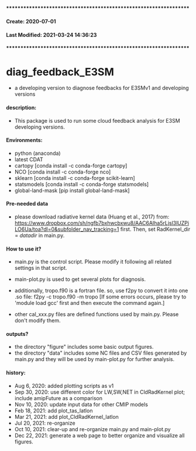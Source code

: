 #### ****************************************************************
####    Create: 2020-07-01 
####    Last Modified: 2021-03-24 14:36:23
#### ****************************************************************


# diag_feedback_E3SM
- a developing version to diagnose feedbacks for E3SMv1 and developing versions

#### description:
- This package is used to run some cloud feedback analysis for E3SM developing versions.

#### Environments:
- python (anaconda)
- latest CDAT
- cartopy [conda install -c conda-forge cartopy]
- NCO [conda install -c conda-forge nco]
- sklearn [conda install -c conda-forge scikit-learn]
- statsmodels [conda install -c conda-forge statsmodels]
- global-land-mask [pip install global-land-mask]

#### Pre-needed data
- please download radiative kernel data (Huang et al., 2017) from: https://www.dropbox.com/sh/ngfb7bxhwcbxwu8/AAC6AIha5rLjsl3lUZPiLO6Ua/toa?dl=0&subfolder_nav_tracking=1 first. Then, set RadKernel_dir = *datadir* in main.py.

#### How to use it?
- main.py is the control script. Please modify it following all related settings in that script.
- main-plot.py is used to get several plots for diagnosis. 
- additionally, tropo.f90 is a fortran file. so, use f2py to convert it into one .so file: f2py -c tropo.f90 -m tropo [If some errors occurs, please try to 'module load gcc' first and then execute the command again.]

- other cal_xxx.py files are defined functions used by main.py. Please don't modify them.

#### outputs?
- the directory "figure" includes some basic output figures.
- the directory "data" includes some NC files and CSV files generated by main.py and they will be used by main-plot.py for further analysis.


#### history:
- Aug 6, 2020: added plotting scripts as v1
- Sep 30, 2020: use different color for LW,SW,NET in CldRadKernel plot; include amipFuture as a comparison
- Nov 10, 2020: update input data for other CMIP models
- Feb 18, 2021: add plot_tas_latlon
- Mar 21, 2021: add plot_CldRadKernel_latlon 
- Jul 20, 2021: re-organize  
- Oct 10, 2021: clear-up and re-organize main.py and main-plot.py 
- Dec 22, 2021: generate a web page to better organize and visualize all figures.

